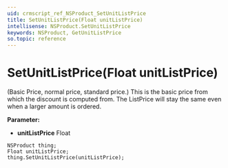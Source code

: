 ```yaml
---
uid: crmscript_ref_NSProduct_SetUnitListPrice
title: SetUnitListPrice(Float unitListPrice)
intellisense: NSProduct.SetUnitListPrice
keywords: NSProduct, GetUnitListPrice
so.topic: reference
---
```


# SetUnitListPrice(Float unitListPrice)

(Basic Price, normal price, standard price.) This is the basic price from which the discount is computed from. The ListPrice will stay the same even when a larger amount is ordered.

**Parameter:** 
* **unitListPrice** Float

```crmscript
NSProduct thing;
Float unitListPrice;
thing.SetUnitListPrice(unitListPrice);
```

